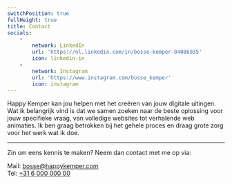 ```yaml
---
switchPosition: true
fullHeight: true
title: Contact
socials:
    -
        network: LinkedIn
        url: 'https://nl.linkedin.com/in/bosse-kemper-04086935'
        icon: linkedin-in
    -
        network: Instagram
        url: 'https://www.instagram.com/bosse_kemper'
        icon: instagram
---
```


Happy Kemper kan jou helpen met het creëren van jouw digitale uitingen. Wat ik belangrijk vind is dat we samen zoeken naar de beste oplossing voor jouw specifieke vraag, van volledige websites tot verhalende web animaties. Ik ben graag betrokken bij het gehele proces en draag grote zorg voor het werk wat ik doe.  

---

Zin om eens kennis te maken? Neem dan contact met me op via: 

Mail: [bosse@happykemper.com](mailto:bosse@happykemper.com)<br />
Tel: [+31 6 000 000 00](tel:+31600000000)

